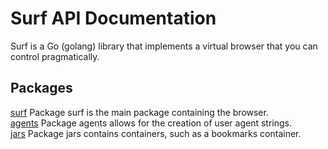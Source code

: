 Surf API Documentation
======================
Surf is a Go (golang) library that implements a virtual browser that you can control pragmatically.

## Packages
[surf](https://github.com/headzoo/surf/blob/master/docs/surf.md) Package surf is the main package containing the browser.  
[agents](https://github.com/headzoo/surf/blob/master/docs/agents.md) Package agents allows for the creation of user agent strings.  
[jars](https://github.com/headzoo/surf/blob/master/docs/jars.md) Package jars contains containers, such as a bookmarks container.  
